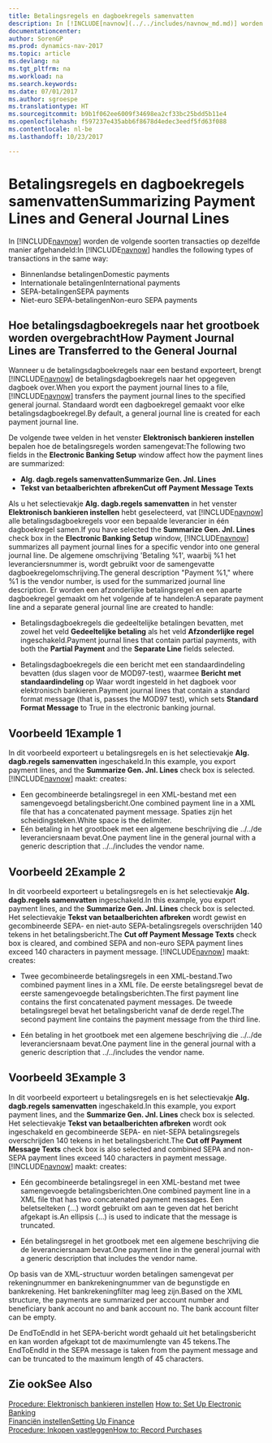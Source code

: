 ```yaml
---
title: Betalingsregels en dagboekregels samenvatten
description: In [!INCLUDE[navnow](../../includes/navnow_md.md)] worden verschillende soorten transacties op dezelfde manier afgehandeld.
documentationcenter: 
author: SorenGP
ms.prod: dynamics-nav-2017
ms.topic: article
ms.devlang: na
ms.tgt_pltfrm: na
ms.workload: na
ms.search.keywords: 
ms.date: 07/01/2017
ms.author: sgroespe
ms.translationtype: HT
ms.sourcegitcommit: b9b1f062ee6009f34698ea2cf33bc25bdd5b11e4
ms.openlocfilehash: f597237e435abb6f8678d4edec3eedf5fd63f088
ms.contentlocale: nl-be
ms.lasthandoff: 10/23/2017

---
```

# <a name="summarizing-payment-lines-and-general-journal-lines"></a><span data-ttu-id="c1853-103">Betalingsregels en dagboekregels samenvatten</span><span class="sxs-lookup"><span data-stu-id="c1853-103">Summarizing Payment Lines and General Journal Lines</span></span>
<span data-ttu-id="c1853-104">In [!INCLUDE[navnow](../../includes/navnow_md.md)] worden de volgende soorten transacties op dezelfde manier afgehandeld:</span><span class="sxs-lookup"><span data-stu-id="c1853-104">In [!INCLUDE[navnow](../../includes/navnow_md.md)] handles the following types of transactions in the same way:</span></span>  

- <span data-ttu-id="c1853-105">Binnenlandse betalingen</span><span class="sxs-lookup"><span data-stu-id="c1853-105">Domestic payments</span></span>  
- <span data-ttu-id="c1853-106">Internationale betalingen</span><span class="sxs-lookup"><span data-stu-id="c1853-106">International payments</span></span>  
- <span data-ttu-id="c1853-107">SEPA-betalingen</span><span class="sxs-lookup"><span data-stu-id="c1853-107">SEPA payments</span></span>  
- <span data-ttu-id="c1853-108">Niet-euro SEPA-betalingen</span><span class="sxs-lookup"><span data-stu-id="c1853-108">Non-euro SEPA payments</span></span>  

## <a name="how-payment-journal-lines-are-transferred-to-the-general-journal"></a><span data-ttu-id="c1853-109">Hoe betalingsdagboekregels naar het grootboek worden overgebracht</span><span class="sxs-lookup"><span data-stu-id="c1853-109">How Payment Journal Lines are Transferred to the General Journal</span></span>  
<span data-ttu-id="c1853-110">Wanneer u de betalingsdagboekregels naar een bestand exporteert, brengt [!INCLUDE[navnow](../../includes/navnow_md.md)] de betalingsdagboekregels naar het opgegeven dagboek over.</span><span class="sxs-lookup"><span data-stu-id="c1853-110">When you export the payment journal lines to a file, [!INCLUDE[navnow](../../includes/navnow_md.md)] transfers the payment journal lines to the specified general journal.</span></span> <span data-ttu-id="c1853-111">Standaard wordt een dagboekregel gemaakt voor elke betalingsdagboekregel.</span><span class="sxs-lookup"><span data-stu-id="c1853-111">By default, a general journal line is created for each payment journal line.</span></span>  

<span data-ttu-id="c1853-112">De volgende twee velden in het venster **Elektronisch bankieren instellen** bepalen hoe de betalingsregels worden samengevat:</span><span class="sxs-lookup"><span data-stu-id="c1853-112">The following two fields in the **Electronic Banking Setup** window affect how the payment lines are summarized:</span></span>  

- <span data-ttu-id="c1853-113">**Alg. dagb.regels samenvatten**</span><span class="sxs-lookup"><span data-stu-id="c1853-113">**Summarize Gen. Jnl. Lines**</span></span>  
- <span data-ttu-id="c1853-114">**Tekst van betaalberichten afbreken**</span><span class="sxs-lookup"><span data-stu-id="c1853-114">**Cut off Payment Message Texts**</span></span>  

<span data-ttu-id="c1853-115">Als u het selectievakje **Alg. dagb.regels samenvatten** in het venster **Elektronisch bankieren instellen** hebt geselecteerd, vat [!INCLUDE[navnow](../../includes/navnow_md.md)] alle betalingsdagboekregels voor een bepaalde leverancier in één dagboekregel samen.</span><span class="sxs-lookup"><span data-stu-id="c1853-115">If you have selected the **Summarize Gen. Jnl. Lines** check box in the **Electronic Banking Setup** window, [!INCLUDE[navnow](../../includes/navnow_md.md)] summarizes all payment journal lines for a specific vendor into one general journal line.</span></span> <span data-ttu-id="c1853-116">De algemene omschrijving 'Betaling %1', waarbij %1 het leveranciersnummer is, wordt gebruikt voor de samengevatte dagboekregelomschrijving.</span><span class="sxs-lookup"><span data-stu-id="c1853-116">The general description "Payment %1," where %1 is the vendor number, is used for the summarized journal line description.</span></span> <span data-ttu-id="c1853-117">Er worden een afzonderlijke betalingsregel en een aparte dagboekregel gemaakt om het volgende af te handelen:</span><span class="sxs-lookup"><span data-stu-id="c1853-117">A separate payment line and a separate general journal line are created to handle:</span></span>  

- <span data-ttu-id="c1853-118">Betalingsdagboekregels die gedeeltelijke betalingen bevatten, met zowel het veld **Gedeeltelijke betaling** als het veld **Afzonderlijke regel** ingeschakeld.</span><span class="sxs-lookup"><span data-stu-id="c1853-118">Payment journal lines that contain partial payments, with both the **Partial Payment** and the **Separate Line** fields selected.</span></span>  

- <span data-ttu-id="c1853-119">Betalingsdagboekregels die een bericht met een standaardindeling bevatten (dus slagen voor de MOD97-test), waarmee **Bericht met standaardindeling** op Waar wordt ingesteld in het dagboek voor elektronisch bankieren.</span><span class="sxs-lookup"><span data-stu-id="c1853-119">Payment journal lines that contain a standard format message (that is, passes the MOD97 test), which sets **Standard Format Message** to True in the electronic banking journal.</span></span>  

## <a name="example-1"></a><span data-ttu-id="c1853-120">Voorbeeld 1</span><span class="sxs-lookup"><span data-stu-id="c1853-120">Example 1</span></span>  
<span data-ttu-id="c1853-121">In dit voorbeeld exporteert u betalingsregels en is het selectievakje **Alg. dagb.regels samenvatten** ingeschakeld.</span><span class="sxs-lookup"><span data-stu-id="c1853-121">In this example, you export payment lines, and the **Summarize Gen. Jnl. Lines** check box is selected.</span></span> [!INCLUDE[navnow](../../includes/navnow_md.md)]<span data-ttu-id="c1853-122"> maakt:</span><span class="sxs-lookup"><span data-stu-id="c1853-122"> creates:</span></span>  

- <span data-ttu-id="c1853-123">Een gecombineerde betalingsregel in een XML-bestand met een samengevoegd betalingsbericht.</span><span class="sxs-lookup"><span data-stu-id="c1853-123">One combined payment line in a XML file that has a concatenated payment message.</span></span> <span data-ttu-id="c1853-124">Spaties zijn het scheidingsteken.</span><span class="sxs-lookup"><span data-stu-id="c1853-124">White space is the delimiter.</span></span>  
- <span data-ttu-id="c1853-125">Eén betaling in het grootboek met een algemene beschrijving die ../../de leveranciersnaam bevat.</span><span class="sxs-lookup"><span data-stu-id="c1853-125">One payment line in the general journal with a generic description that ../../includes the vendor name.</span></span>  

## <a name="example-2"></a><span data-ttu-id="c1853-126">Voorbeeld 2</span><span class="sxs-lookup"><span data-stu-id="c1853-126">Example 2</span></span>  
<span data-ttu-id="c1853-127">In dit voorbeeld exporteert u betalingsregels en is het selectievakje **Alg. dagb.regels samenvatten** ingeschakeld.</span><span class="sxs-lookup"><span data-stu-id="c1853-127">In this example, you export payment lines, and the **Summarize Gen. Jnl. Lines** check box is selected.</span></span> <span data-ttu-id="c1853-128">Het selectievakje **Tekst van betaalberichten afbreken** wordt gewist en gecombineerde SEPA- en niet-auto SEPA-betalingsregels overschrijden 140 tekens in het betalingsbericht.</span><span class="sxs-lookup"><span data-stu-id="c1853-128">The **Cut off Payment Message Texts** check box is cleared, and combined SEPA and non-euro SEPA payment lines exceed 140 characters in payment message.</span></span> [!INCLUDE[navnow](../../includes/navnow_md.md)]<span data-ttu-id="c1853-129"> maakt:</span><span class="sxs-lookup"><span data-stu-id="c1853-129"> creates:</span></span>  

- <span data-ttu-id="c1853-130">Twee gecombineerde betalingsregels in een XML-bestand.</span><span class="sxs-lookup"><span data-stu-id="c1853-130">Two combined payment lines in a XML file.</span></span> <span data-ttu-id="c1853-131">De eerste betalingsregel bevat de eerste samengevoegde betalingsberichten.</span><span class="sxs-lookup"><span data-stu-id="c1853-131">The first payment line contains the first concatenated payment messages.</span></span> <span data-ttu-id="c1853-132">De tweede betalingsregel bevat het betalingsbericht vanaf de derde regel.</span><span class="sxs-lookup"><span data-stu-id="c1853-132">The second payment line contains the payment message from the third line.</span></span>  

- <span data-ttu-id="c1853-133">Eén betaling in het grootboek met een algemene beschrijving die ../../de leveranciersnaam bevat.</span><span class="sxs-lookup"><span data-stu-id="c1853-133">One payment line in the general journal with a generic description that ../../includes the vendor name.</span></span>  

## <a name="example-3"></a><span data-ttu-id="c1853-134">Voorbeeld 3</span><span class="sxs-lookup"><span data-stu-id="c1853-134">Example 3</span></span>  
<span data-ttu-id="c1853-135">In dit voorbeeld exporteert u betalingsregels en is het selectievakje **Alg. dagb.regels samenvatten** ingeschakeld.</span><span class="sxs-lookup"><span data-stu-id="c1853-135">In this example, you export payment lines, and the **Summarize Gen. Jnl. Lines** check box is selected.</span></span> <span data-ttu-id="c1853-136">Het selectievakje **Tekst van betaalberichten afbreken** wordt ook ingeschakeld en gecombineerde SEPA- en niet-SEPA betalingsregels overschrijden 140 tekens in het betalingsbericht.</span><span class="sxs-lookup"><span data-stu-id="c1853-136">The **Cut off Payment Message Texts** check box is also selected and combined SEPA and non-SEPA payment lines exceed 140 characters in payment message.</span></span> [!INCLUDE[navnow](../../includes/navnow_md.md)]<span data-ttu-id="c1853-137"> maakt:</span><span class="sxs-lookup"><span data-stu-id="c1853-137"> creates:</span></span>  

- <span data-ttu-id="c1853-138">Eén gecombineerde betalingsregel in een XML-bestand met twee samengevoegde betalingsberichten.</span><span class="sxs-lookup"><span data-stu-id="c1853-138">One combined payment line in a XML file that has two concatenated payment messages.</span></span> <span data-ttu-id="c1853-139">Een beletselteken (…) wordt gebruikt om aan te geven dat het bericht afgekapt is.</span><span class="sxs-lookup"><span data-stu-id="c1853-139">An ellipsis (…) is used to indicate that the message is truncated.</span></span>  

- <span data-ttu-id="c1853-140">Eén betalingsregel in het grootboek met een algemene beschrijving die de leveranciersnaam bevat.</span><span class="sxs-lookup"><span data-stu-id="c1853-140">One payment line in the general journal with a generic description that includes the vendor name.</span></span>  

<span data-ttu-id="c1853-141">Op basis van de XML-structuur worden betalingen samengevat per rekeningnummer en bankrekeningnummer van de begunstigde en bankrekening. Het bankrekeningfilter mag leeg zijn.</span><span class="sxs-lookup"><span data-stu-id="c1853-141">Based on the XML structure, the payments are summarized per account number and beneficiary bank account no and bank account no. The bank account filter can be empty.</span></span>  

<span data-ttu-id="c1853-142">De EndToEndId in het SEPA-bericht wordt gehaald uit het betalingsbericht en kan worden afgekapt tot de maximumlengte van 45 tekens.</span><span class="sxs-lookup"><span data-stu-id="c1853-142">The EndToEndId in the SEPA message is taken from the payment message and can be truncated to the maximum length of 45 characters.</span></span>  

## <a name="see-also"></a><span data-ttu-id="c1853-143">Zie ook</span><span class="sxs-lookup"><span data-stu-id="c1853-143">See Also</span></span>  
 <span data-ttu-id="c1853-144">[Procedure: Elektronisch bankieren instellen](how-to-set-up-electronic-banking.md) </span><span class="sxs-lookup"><span data-stu-id="c1853-144">[How to: Set Up Electronic Banking](how-to-set-up-electronic-banking.md) </span></span>  
 [<span data-ttu-id="c1853-145">Financiën instellen</span><span class="sxs-lookup"><span data-stu-id="c1853-145">Setting Up Finance</span></span>](../../finance-setup-finance.md)  
 [<span data-ttu-id="c1853-146">Procedure: Inkopen vastleggen</span><span class="sxs-lookup"><span data-stu-id="c1853-146">How to: Record Purchases</span></span>](../../purchasing-how-record-purchases.md) 

